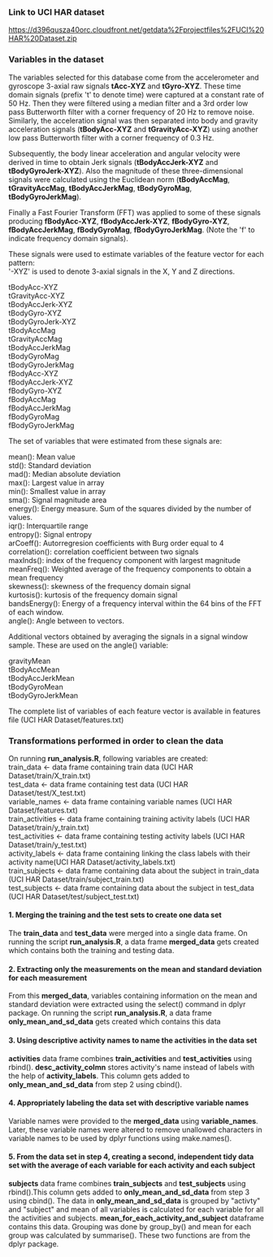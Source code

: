 ### Link to UCI HAR dataset

https://d396qusza40orc.cloudfront.net/getdata%2Fprojectfiles%2FUCI%20HAR%20Dataset.zip

### Variables in the dataset

The variables selected for this database come from the accelerometer and gyroscope 3-axial raw signals **tAcc-XYZ** and **tGyro-XYZ**. These time domain signals (prefix 't' to denote time) were captured at a constant rate of 50 Hz. Then they were filtered using a median filter and a 3rd order low pass Butterworth filter with a corner frequency of 20 Hz to remove noise. Similarly, the acceleration signal was then separated into body and gravity acceleration signals (**tBodyAcc-XYZ** and **tGravityAcc-XYZ**) using another low pass Butterworth filter with a corner frequency of 0.3 Hz. 

Subsequently, the body linear acceleration and angular velocity were derived in time to obtain Jerk signals (**tBodyAccJerk-XYZ** and **tBodyGyroJerk-XYZ**). Also the magnitude of these three-dimensional signals were calculated using the Euclidean norm (**tBodyAccMag**, **tGravityAccMag**, **tBodyAccJerkMag**, **tBodyGyroMag**, **tBodyGyroJerkMag**). 

Finally a Fast Fourier Transform (FFT) was applied to some of these signals producing **fBodyAcc-XYZ**, **fBodyAccJerk-XYZ**, **fBodyGyro-XYZ**, **fBodyAccJerkMag**, **fBodyGyroMag**, **fBodyGyroJerkMag**. (Note the 'f' to indicate frequency domain signals). 

These signals were used to estimate variables of the feature vector for each pattern:  
'-XYZ' is used to denote 3-axial signals in the X, Y and Z directions.

tBodyAcc-XYZ  
tGravityAcc-XYZ  
tBodyAccJerk-XYZ  
tBodyGyro-XYZ  
tBodyGyroJerk-XYZ  
tBodyAccMag  
tGravityAccMag  
tBodyAccJerkMag  
tBodyGyroMag  
tBodyGyroJerkMag  
fBodyAcc-XYZ  
fBodyAccJerk-XYZ  
fBodyGyro-XYZ  
fBodyAccMag  
fBodyAccJerkMag  
fBodyGyroMag  
fBodyGyroJerkMag  

The set of variables that were estimated from these signals are: 

mean(): Mean value  
std(): Standard deviation  
mad(): Median absolute deviation   
max(): Largest value in array  
min(): Smallest value in array  
sma(): Signal magnitude area  
energy(): Energy measure. Sum of the squares divided by the number of values.   
iqr(): Interquartile range     
entropy(): Signal entropy  
arCoeff(): Autorregresion coefficients with Burg order equal to 4  
correlation(): correlation coefficient between two signals  
maxInds(): index of the frequency component with largest magnitude  
meanFreq(): Weighted average of the frequency components to obtain a mean frequency  
skewness(): skewness of the frequency domain signal    
kurtosis(): kurtosis of the frequency domain signal   
bandsEnergy(): Energy of a frequency interval within the 64 bins of the FFT of each window.    
angle(): Angle between to vectors.  

Additional vectors obtained by averaging the signals in a signal window sample. These are used on the angle() variable:

gravityMean  
tBodyAccMean  
tBodyAccJerkMean  
tBodyGyroMean  
tBodyGyroJerkMean  

The complete list of variables of each feature vector is available in features file (UCI HAR Dataset/features.txt)

### Transformations performed in order to clean the data

On running **run_analysis.R**, following variables are created:  
train_data <- data frame containing train data (UCI HAR Dataset/train/X_train.txt)  
test_data <- data frame containing test data (UCI HAR Dataset/test/X_test.txt)  
variable_names <- data frame containing variable names (UCI HAR Dataset/features.txt)  
train_activities <- data frame containing training activity labels (UCI HAR Dataset/train/y_train.txt)  
test_activities <- data frame containing testing activity labels (UCI HAR Dataset/train/y_test.txt)  
activity_labels <- data frame containing linking the class labels with their activity name(UCI HAR Dataset/activity_labels.txt)  
train_subjects <- data frame containing data about the subject in train_data (UCI HAR Dataset/train/subject_train.txt)  
test_subjects <- data frame containing data about the subject in test_data (UCI HAR Dataset/test/subject_test.txt)  

#### 1. Merging the training and the test sets to create one data set   

The **train_data** and **test_data** were merged into a single data frame. On running the script **run_analysis.R**, a data frame **merged_data** gets created which contains both the training and testing data.  

#### 2. Extracting only the measurements on the mean and standard deviation for each measurement   

From this **merged_data**, variables containing information on the mean and standard deviation were extracted using the select() command in dplyr package. On running the script **run_analysis.R**, a data frame **only_mean_and_sd_data** gets created which contains this data


#### 3. Using descriptive activity names to name the activities in the data set  

**activities** data frame combines **train_activities** and **test_activities** using rbind(). **desc_activity_colmn** stores activity's name instead of labels with the help of **activity_labels**. This column gets added to **only_mean_and_sd_data** from step 2 using cbind().

#### 4. Appropriately labeling the data set with descriptive variable names 
Variable names were provided to the **merged_data** using **variable_names**. Later, these variable names were altered to remove unallowed characters in variable names to be used by dplyr functions using make.names().

#### 5. From the data set in step 4, creating a second, independent tidy data set with the average of each variable for each activity and each subject 

**subjects** data frame combines **train_subjects** and **test_subjects** using rbind().This column gets added to **only_mean_and_sd_data** from step 3 using cbind(). The data in **only_mean_and_sd_data** is grouped by "activty" and "subject" and mean of all variables is calculated for each variable for all the activities and subjects. **mean_for_each_activity_and_subject** dataframe contains this data. Grouping was done by group_by() and mean for each group was calculated by summarise(). These two functions are from the dplyr package.

